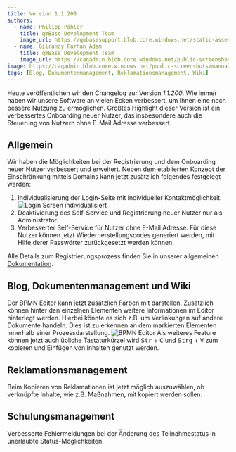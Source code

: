 ```yaml
---
title: Version 1.1.200
authors:
  - name: Philipp Pähler
    title: qmBase Development Team
    image_url: https://qmbasesupport.blob.core.windows.net/static-assets/img/persons/paehler_round.png
  - name: Gilrandy Farhan Adam
    title: qmBase Development Team
    image_url: https://caqadmin.blob.core.windows.net/public-screenshots/manual-screenshots/gilrand-profile-picture.jpg
image: https://caqadmin.blob.core.windows.net/public-screenshots/manual-screenshots/2024-05-02_bpmnColor.png
tags: [Blog, Dokumentenmanagement, Reklamationsmanagement, Wiki]
---
```


Heute veröffentlichen wir den Changelog zur Version _1.1.200_. Wie immer haben wir unsere Software an vielen Ecken verbessert, um Ihnen eine noch bessere Nutzung zu ermöglichen.
Größtes Highlight dieser Version ist ein verbessertes Onboarding neuer Nutzer, das insbesondere auch die Steuerung von Nutzern ohne E-Mail Adresse verbessert.

<!--truncate-->

## Allgemein

Wir haben die Möglichkeiten bei der Registrierung und dem Onboarding neuer Nutzer verbessert und erweitert. Neben dem etablierten Konzept der Einschränkung mittels Domains kann jetzt zusätzlich folgendes festgelegt werden:

1. Individualisierung der Login-Seite mit individueller Kontaktmöglichkeit.
   ![Login Screen individualisiert](https://caqadmin.blob.core.windows.net/public-screenshots/manual-screenshots/2024-05-02_loginScreenCustomized.png)
2. Deaktivierung des Self-Service und Registrierung neuer Nutzer nur als Administrator.
3. Verbesserter Self-Service für Nutzer ohne E-Mail Adresse. Für diese Nutzer können jetzt Wiederherstellungscodes generiert werden, mit Hilfe derer Passwörter zurückgesetzt werden können.

Alle Details zum Registrierungsprozess finden Sie in unserer allgemeinen [Dokumentation](/docs/account/account-register).

## Blog, Dokumentenmanagement und Wiki

Der BPMN Editor kann jetzt zusätzlich Farben mit darstellen. Zusätzlich können hinter den einzelnen Elementen weitere Informationen im Editor hinterlegt werden.
Hierbei könnte es sich z.B. um Verlinkungen auf andere Dokumente handeln.
Dies ist zu erkennen an dem markierten Elementen innerhalb einer Prozessdarstellung.
![BPMN Editor](https://caqadmin.blob.core.windows.net/public-screenshots/manual-screenshots/2024-05-02_bpmnColor.png)
Als weiteres Feature können jetzt auch übliche Tastaturkürzel wird <kbd>Str</kbd> + <kbd>C</kbd> und <kbd>Strg</kbd> + <kbd>V</kbd> zum kopieren und Einfügen von Inhalten genutzt werden.

## Reklamationsmanagement

Beim Kopieren von Reklamationen ist jetzt möglich auszuwählen, ob verknüpfte Inhalte, wie z.B. Maßnahmen, mit kopiert werden sollen.

## Schulungsmanagement

Verbesserte Fehlermeldungen bei der Änderung des Teilnahmestatus in unerlaubte Status-Möglichkeiten.
